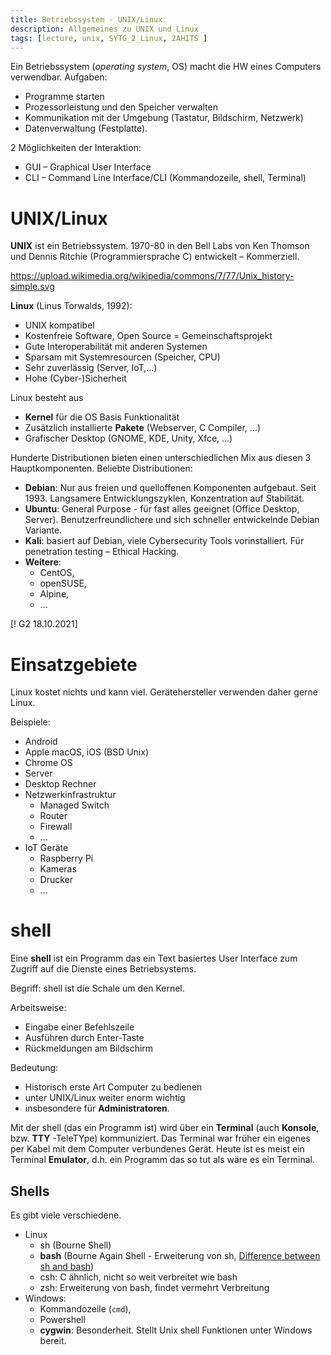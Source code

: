 ```yaml
---
title: Betriebssystem - UNIX/Linux
description: Allgemeines zu UNIX und Linux
tags: [lecture, unix, SYTG_2_Linux, 2AHITS ]
---
```


Ein Betriebssystem (*operating system*, OS) macht die HW eines Computers verwendbar. Aufgaben:

- Programme starten
- Prozessorleistung und den Speicher verwalten
- Kommunikation mit der Umgebung (Tastatur, Bildschirm, Netzwerk) 
-  Datenverwaltung (Festplatte).

2 Möglichkeiten der Interaktion:

- GUI – Graphical User Interface
- CLI – Command Line Interface/CLI (Kommandozeile, shell, Terminal)



# UNIX/Linux

**UNIX** ist ein Betriebssystem. 1970-80 in den Bell Labs von Ken Thomson und Dennis Ritchie (Programmiersprache C) entwickelt – Kommerziell.

https://upload.wikimedia.org/wikipedia/commons/7/77/Unix_history-simple.svg

**Linux** (Linus Torwalds, 1992):

- UNIX kompatibel
- Kostenfreie Software, Open Source = Gemeinschaftsprojekt
- Gute Interoperabilität mit anderen Systemen
- Sparsam mit Systemresourcen (Speicher, CPU)
- Sehr zuverlässig (Server, IoT,...)
- Hohe (Cyber-)Sicherheit

Linux besteht aus

- **Kernel** für die OS Basis Funktionalität
- Zusätzlich installierte **Pakete** (Webserver, C Compiler, ...)
- Grafischer Desktop (GNOME, KDE, Unity, Xfce, ...)

Hunderte Distributionen bieten einen unterschiedlichen Mix aus diesen 3 Hauptkomponenten. Beliebte Distributionen:

- **Debian**: Nur aus freien und quelloffenen Komponenten aufgebaut. Seit 1993. Langsamere Entwicklungszyklen, Konzentration auf Stabilität.
- **Ubuntu**: General Purpose - für fast alles geeignet (Office Desktop, Server). Benutzerfreundlichere und sich schneller entwickelnde Debian Variante. 
- **Kali**: basiert auf Debian, viele Cybersecurity Tools vorinstalliert. Für penetration testing – Ethical Hacking.
- **Weitere**:
  - CentOS, 
  - openSUSE, 
  - Alpine, 
  - ...



[! G2 18.10.2021]



# Einsatzgebiete

Linux kostet nichts und kann viel. Gerätehersteller verwenden daher gerne Linux.

Beispiele:

- Android
- Apple macOS, iOS (BSD Unix)
- Chrome OS
- Server
- Desktop Rechner
- Netzwerkinfrastruktur
  - Managed Switch
  - Router
  - Firewall
  - ...
- IoT Geräte
  - Raspberry Pi
  - Kameras
  - Drucker
  - ...



# shell

Eine **shell** ist ein Programm das ein Text basiertes User Interface zum Zugriff auf die Dienste eines Betriebsystems.

Begriff: shell ist die Schale um den Kernel.

Arbeitsweise:

- Eingabe einer Befehlszeile
- Ausführen durch Enter-Taste
- Rückmeldungen am Bildschirm

Bedeutung:

- Historisch erste Art Computer zu bedienen
- unter UNIX/Linux weiter enorm wichtig
- insbesondere für **Administratoren**.

Mit der shell (das ein Programm ist) wird über ein **Terminal** (auch **Konsole**, bzw. **TTY** -TeleTYpe) kommuniziert. Das Terminal war früher ein eigenes per Kabel mit dem Computer verbundenes Gerät. Heute ist es meist ein Terminal **Emulator**, d.h. ein Programm das so tut als wäre es ein Terminal. 



## Shells

Es gibt viele verschiedene.

- Linux
  - sh (Bourne Shell)
  - **bash** (Bourne Again Shell - Erweiterung von sh, [Difference between sh and bash](https://stackoverflow.com/questions/5725296/difference-between-sh-and-bash))
  - csh: C ähnlich, nicht so weit verbreitet wie bash
  - zsh: Erweiterung von bash, findet vermehrt Verbreitung
- Windows: 
  - Kommandozeile (`cmd`), 
  - Powershell
  - **cygwin**: Besonderheit. Stellt Unix shell Funktionen unter Windows bereit.

